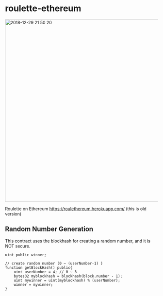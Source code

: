 # roulette-ethereum
<img width="602" alt="2018-12-29 21 50 20" src="https://user-images.githubusercontent.com/29624403/50538513-3ef87580-0bb4-11e9-913b-37a90eb602bf.png">

Roulette on Ethereum https://roulethereum.herokuapp.com/ (this is old version)


## Random Number Generation
This contract uses the blockhash for creating a random number, and it is NOT secure.
```solidity
uint public winner;

// create random number (0 ~ (userNumber-1) ) 
function getBlockHash() public{
    uint userNumber = 4; // 0 ~ 3
    bytes32 myblockhash = blockhash(block.number - 1);
    uint mywinner = uint(myblockhash) % (userNumber);
    winner = mywinner;
}
```
